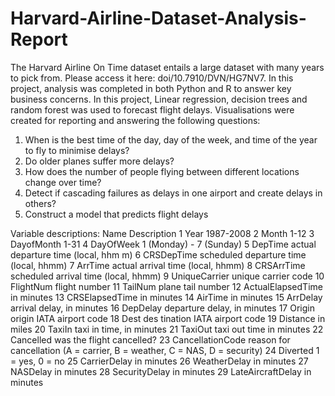 # Harvard-Airline-Dataset-Analysis-Report
The Harvard Airline On Time dataset entails a large dataset with many years to pick from. Please access it here: doi/10.7910/DVN/HG7NV7. In this project, analysis was completed in both Python and R to answer key business concerns. 
In this project, Linear regression, decision trees and random forest was used to forecast flight delays. 
Visualisations were created for reporting and answering the following questions: 
1. When is the best time of the day, day of the week, and time of the year to fly to minimise delays?
2. Do older planes suffer more delays?
3. How does the number of people flying between different locations change over time?
4. Detect if cascading failures as delays in one airport and create delays in others?
5. Construct a model that predicts flight delays

Variable descriptions: Name Description 1 Year 1987-2008 2 Month 1-12 3 DayofMonth 1-31 4 DayOfWeek 1 (Monday) - 7 (Sunday) 5 DepTime actual departure time (local, hhm m) 6 CRSDepTime scheduled departure time (local, hhmm) 7 ArrTime actual arrival time (local, hhmm) 8 CRSArrTime scheduled arrival time (local, hhmm) 9 UniqueCarrier unique carrier code 10 FlightNum flight number 11 TailNum plane tail number 12 ActualElapsedTime in minutes 13 CRSElapsedTime in minutes 14 AirTime in minutes 15 ArrDelay arrival delay, in minutes 16 DepDelay departure delay, in minutes 17 Origin origin IATA airport code 18 Dest des tination IATA airport code 19 Distance in miles 20 TaxiIn taxi in time, in minutes 21 TaxiOut taxi out time in minutes 22 Cancelled was the flight cancelled? 23 CancellationCode reason for cancellation (A = carrier, B = weather, C = NAS, D = security) 24 Diverted 1 = yes, 0 = no 25 CarrierDelay in minutes 26 WeatherDelay in minutes 27 NASDelay in minutes 28 SecurityDelay in minutes 29 LateAircraftDelay in minutes
